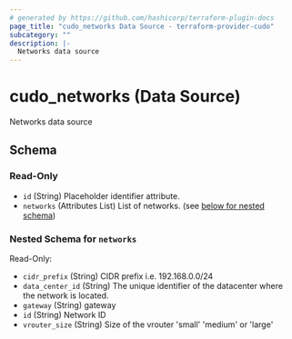 ```yaml
---
# generated by https://github.com/hashicorp/terraform-plugin-docs
page_title: "cudo_networks Data Source - terraform-provider-cudo"
subcategory: ""
description: |-
  Networks data source
---
```


# cudo_networks (Data Source)

Networks data source



<!-- schema generated by tfplugindocs -->
## Schema

### Read-Only

- `id` (String) Placeholder identifier attribute.
- `networks` (Attributes List) List of networks. (see [below for nested schema](#nestedatt--networks))

<a id="nestedatt--networks"></a>
### Nested Schema for `networks`

Read-Only:

- `cidr_prefix` (String) CIDR prefix i.e. 192.168.0.0/24
- `data_center_id` (String) The unique identifier of the datacenter where the network is located.
- `gateway` (String) gateway
- `id` (String) Network ID
- `vrouter_size` (String) Size of the vrouter 'small' 'medium' or 'large'


